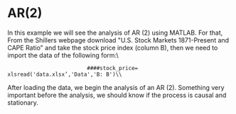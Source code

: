 # AR(2)
In this example we will see the analysis of AR (2) using MATLAB. For that, From the Shillers webpage download "U.S. Stock Markets 1871-Present and CAPE Ratio" and take the stock price index (column B), then we need to import the data of the following form:\\
                             
                             ####stock_price= xlsread('data.xlsx’,'Data','B: B')\\

After loading the data, we begin the analysis of an AR (2). Something very important before the analysis, we should know if the process is causal and stationary.
